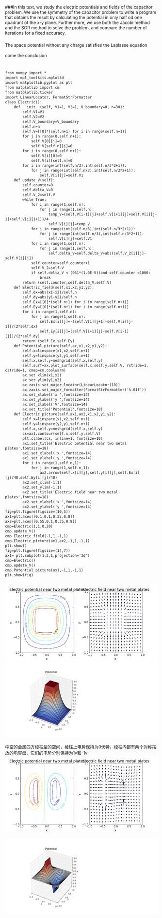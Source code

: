 ###In this text, we study the electric potentials and fields of the capacitor problem. We use the symmetry of the capacitor problem to write a program that obtains the result by calculating the potential in only half od one quadrant of the x-y plane. Further more, we use both the Jacobi method and the SOR method to solve the problem, and compare the number of iterations for a fixed accuracy.
###
The space potential without any charge satisfies the Laplasse equation<br>
![]()<br>
come the conclusion
![]()<br>
![]()<br>
###
```
from numpy import *
import mpl_toolkits.mplot3d
import matplotlib.pyplot as plt
from matplotlib import cm
from matplotlib.ticker 
import LinearLocator, FormatStrFormatter
class Electric():
    def __init__(self, V1=1, V2=1, V_boundary=0, n=30):
        self.V1=V1
        self.V2=V2
        self.V_boundary=V_boundary
        self.n=n
        self.V=[[0]*(self.n+1) for i in range(self.n+1)] 
        for j in range(0,self.n+1):
            self.V[0][j]=0
            self.V[self.n][j]=0
        for i in range(0,self.n+1):
            self.V[i][0]=0
            self.V[i][self.n]=0
        for i in range(int(self.n/3),int(self.n/3*2+1)):
            for j in range(int(self.n/3),int(self.n/3*2+1)):
                self.V[i][j]=self.V1
    def update_V(self):     
        self.counter=0
        self.delta_V=0
        self.V_2=self.V
        while True:
            for i in range(1,self.n):
                for j in range(1,self.n):
                    temp_V=(self.V[i-1][j]+self.V[i+1][j]+self.V[i][j-1]+self.V[i][j+1])/4
                    self.V[i][j]=temp_V
            for i in range(int(self.n/3),int(self.n/3*2+1)):
                for j in range(int(self.n/3),int(self.n/3*2+1)):
                    self.V[i][j]=self.V1
            for i in range(1,self.n):
                for j in range(1,self.n):
                    self.delta_V=self.delta_V+abs(self.V_2[i][j]-self.V[i][j])
            self.counter=self.counter+1
            self.V_2=self.V
            if self.delta_V < (961*(1.0E-5))and self.counter >1000:
                break
        return (self.counter,self.delta_V,self.V)
    def Electric_field(self,x1,x2,y1,y2):   
        self.dx=abs(x1-x2)/self.n
        self.dy=abs(y1-y2)/self.n
        self.Ex=[[0]*(self.n+1) for i in range(self.n+1)] 
        self.Ey=[[0]*(self.n+1) for i in range(self.n+1)] 
        for i in range(1,self.n):
            for j in range(1,self.n):
                self.Ex[i][j]=-(self.V[i][j+1]-self.V[i][j-1])/(2*self.dx)
                self.Ey[i][j]=(self.V[i+1][j]-self.V[i-1][j])/(2*self.dy)
        return (self.Ex,self.Ey)
    def Potential_picture(self,ax,x1,x2,y1,y2):  
        self.x=linspace(x1,x2,self.n+1)
        self.y=linspace(y2,y1,self.n+1)
        self.x,self.y=meshgrid(self.x,self.y)
        self.surf=ax.plot_surface(self.x,self.y,self.V, rstride=1, cstride=1, cmap=cm.coolwarm)
        ax.set_xlim(x1,x2)
        ax.set_ylim(y1,y2)
        ax.zaxis.set_major_locator(LinearLocator(10))
        ax.zaxis.set_major_formatter(FormatStrFormatter('%.01f'))
        ax.set_xlabel('x ',fontsize=14)
        ax.set_ylabel('y ',fontsize=14)
        ax.set_zlabel('V',fontsize=14)
        ax.set_title('Potential',fontsize=18)
    def Electric_picture(self,ax1,ax2,x1,x2,y1,y2):  
        self.x=linspace(x1,x2,self.n+1)
        self.y=linspace(y2,y1,self.n+1)
        self.x,self.y=meshgrid(self.x,self.y)
        cs=ax1.contour(self.x,self.y,self.V)
        plt.clabel(cs, inline=1, fontsize=10)
        ax1.set_title('Electric potential near two metal plates',fontsize=18)
        ax1.set_xlabel('x ',fontsize=14)
        ax1.set_ylabel('y ',fontsize=14)
        for i in range(1,self.n,1):
            for j in range(1,self.n,1):
                ax2.arrow(self.x[i][j],self.y[i][j],self.Ex[i][j]/40,self.Ey[i][j]/40)             
        ax2.set_xlim(-1,1)
        ax2.set_ylim(-1,1)
        ax2.set_title('Electric field near two metal plates',fontsize=18)
        ax2.set_xlabel('x ',fontsize=14)
        ax2.set_ylabel('y ',fontsize=14)
fig=plt.figure(figsize=(10,5))
ax1=plt.axes([0.1,0.1,0.35,0.8])
ax2=plt.axes([0.55,0.1,0.35,0.8])
cmp=Electric(1,1,0,20)
cmp.update_V()
cmp.Electric_field(-1,1,-1,1)
cmp.Electric_picture(ax1,ax2,-1,1,-1,1)
plt.show()     
fig=plt.figure(figsize=(14,7))
ax1= plt.subplot(1,2,1,projection='3d')
cmp=Electric()
cmp.update_V()
cmp.Potential_picture(ax1,-1,1,-1,1)
plt.show(fig)
```
###
![](https://github.com/chenzhuo316/Compuational_physics_N2014301020138/blob/master/gif/3798441-79b33d046fadd8c1.png)<br>
![](https://github.com/chenzhuo316/Compuational_physics_N2014301020138/blob/master/gif/3798441-af0d45de8c23a78d.png)<br>  
中空的金属四方棱柱型的空间，棱柱上电势保持为0伏特，棱柱内部有两个对称摆放的电容盘，它们的电势分别保持为1v和-1v<be>
![](https://github.com/chenzhuo316/Compuational_physics_N2014301020138/blob/master/gif/3798441-b7ca2f9c1b08daad.png)<br>  
![](https://github.com/chenzhuo316/Compuational_physics_N2014301020138/blob/master/gif/3798441-c456adbf4b380494.png)<br>      

